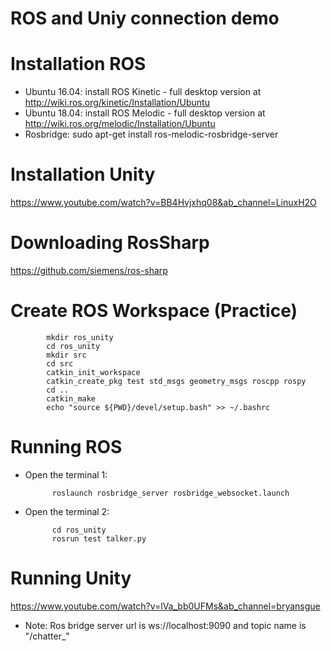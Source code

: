 # ROS and Uniy connection demo

# Installation ROS
- Ubuntu 16.04: install ROS Kinetic - full desktop version at http://wiki.ros.org/kinetic/Installation/Ubuntu
- Ubuntu 18.04: install ROS Melodic - full desktop version at http://wiki.ros.org/melodic/Installation/Ubuntu
- Rosbridge: sudo apt-get install ros-melodic-rosbridge-server

# Installation Unity
https://www.youtube.com/watch?v=BB4Hvjxhq08&ab_channel=LinuxH2O

# Downloading RosSharp
https://github.com/siemens/ros-sharp

# Create ROS Workspace (Practice)

            mkdir ros_unity
            cd ros_unity
            mkdir src
            cd src
            catkin_init_workspace
            catkin_create_pkg test std_msgs geometry_msgs roscpp rospy
            cd ..
            catkin_make
            echo "source ${PWD}/devel/setup.bash" >> ~/.bashrc
            
# Running ROS
- Open the terminal 1:

            roslaunch rosbridge_server rosbridge_websocket.launch

- Open the terminal 2:

            cd ros_unity
            rosrun test talker.py
    
# Running Unity
https://www.youtube.com/watch?v=lVa_bb0UFMs&ab_channel=bryansgue

* Note: Ros bridge server url is ws://localhost:9090 and topic name is "/chatter_"